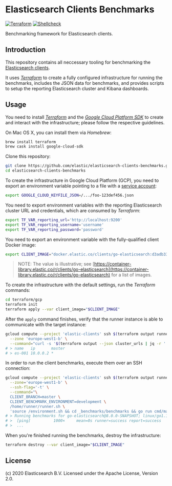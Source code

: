 # Elasticsearch Clients Benchmarks

[![Terraform](https://github.com/elastic/elasticsearch-clients-benchmarks/workflows/Terraform/badge.svg)](https://github.com/elastic/elasticsearch-clients-benchmarks/actions?query=workflow%3ATerraform)
[![Shellcheck](https://github.com/elastic/elasticsearch-clients-benchmarks/workflows/Shellcheck/badge.svg)](https://github.com/elastic/elasticsearch-clients-benchmarks/actions?query=workflow%3AShellcheck)

Benchmarking framework for Elasticsearch clients.

## Introduction

This repository contains all neccessary tooling for benchmarking the [Elasticsearch clients](https://www.elastic.co/guide/en/elasticsearch/client/index.html).

It uses [_Terraform_](https://www.terraform.io) to create a fully configured infrastructure for running the benchmarks, includes the JSON data for benchmarks, and provides scripts to setup the reporting Elasticsearch cluster and Kibana dashboards.

## Usage

You need to install [_Terraform_](https://learn.hashicorp.com/terraform/getting-started/install.html#install-terraform) and the [_Google Cloud Platform SDK_](https://cloud.google.com/sdk/docs/downloads-interactive) to create and interact with the infrastructure; please follow the respective guidelines.

On Mac OS X, you can install them via _Homebrew_:

```bash
brew install terraform
brew cask install google-cloud-sdk
```

Clone this repository:

```bash
git clone https://github.com/elastic/elasticsearch-clients-benchmarks.git
cd elasticsearch-clients-benchmarks
```

To create the infrastructure in Google Cloud Platform (GCP), you need to export an environment variable pointing to a file with a [service account](https://cloud.google.com/iam/docs/creating-managing-service-account-keys):

```bash
export GOOGLE_CLOUD_KEYFILE_JSON=/.../foo-123def456.json
```

You need to export environment variables with the reporting Elasticsearch cluster URL and credentials, which are consumed by _Terraform_:

```bash
export TF_VAR_reporting_url='http://localhost:9200'
export TF_VAR_reporting_username='username'
export TF_VAR_reporting_password='password'
```

You need to export an environment variable with the fully-qualified client Docker image:

```bash
export CLIENT_IMAGE="docker.elastic.co/clients/go-elasticsearch:d3adb33f"
```

> NOTE: The value is illustrative; see [https://container-library.elastic.co/r/clients/go-elasticsearch](https://container-library.elastic.co/r/clients/go-elasticsearch) for a list of images.

To create the infrastructure with the default settings, run the _Terraform_ commands:

```bash
cd terraform/gcp
terraform init
terraform apply --var client_image="$CLIENT_IMAGE"
```

After the `apply` command finishes, verify that the runner instance is able to communicate with the target instance:

```bash
gcloud compute --project 'elastic-clients' ssh $(terraform output runner_instance_name) \
  --zone 'europe-west1-b' \
  --command="curl -s '$(terraform output --json cluster_urls | jq -r '.[0]')/_cat/nodes?v&h=name,ip,master'"
# > name   ip       master
# > es-001 10.0.0.2 *
```

In order to run the client benchmarks, execute them over an SSH connection:

```bash
gcloud compute --project 'elastic-clients' ssh $(terraform output runner_instance_name) \
  --zone='europe-west1-b' \
  --ssh-flag='-t' \
  --command="\
  CLIENT_BRANCH=master \
  CLIENT_BENCHMARK_ENVIRONMENT=development \
  /home/runner/runner.sh \
  'source /environment.sh && cd _benchmarks/benchmarks && go run cmd/main.go'"
# > Running benchmarks for go-elasticsearch@8.0.0-SNAPSHOT; linux/go1.14
# >  [ping]          1000×     mean=0s runner=success report=success
# >  ...
```

When you're finished running the benchmarks, destroy the infrastructure:

```bash
terraform destroy --var client_image="$CLIENT_IMAGE"
```

## License

(c) 2020 Elasticsearch B.V. Licensed under the Apache License, Version 2.0.
